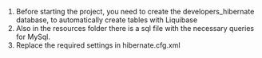 1) Before starting the project, you need to create the developers_hibernate database, to automatically create tables with Liquibase
2) Also in the resources folder there is a sql file with the necessary queries for MySql.
3) Replace the required settings in  hibernate.cfg.xml
